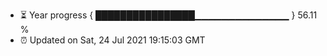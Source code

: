 - ⏳ Year progress { ████████████████▁▁▁▁▁▁▁▁▁▁▁▁▁▁ } 56.11 %
- ⏰ Updated on Sat, 24 Jul 2021 19:15:03 GMT

